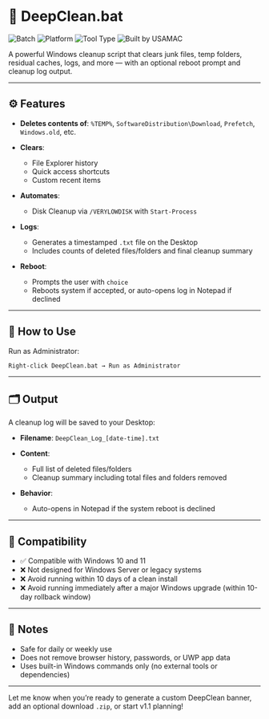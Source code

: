 # 🧹 DeepClean.bat

![Batch](https://img.shields.io/badge/language-Batchfile-blue)
![Platform](https://img.shields.io/badge/platform-Windows-lightgrey)
![Tool Type](https://img.shields.io/badge/type-System%20Cleaner-green)
![Built by USAMAC](https://img.shields.io/badge/Built%20by-USAMAC-black)

A powerful Windows cleanup script that clears junk files, temp folders, residual caches, logs, and more — with an optional reboot prompt and cleanup log output.

---

## ⚙️ Features

* **Deletes contents of**:
  `%TEMP%`, `SoftwareDistribution\Download`, `Prefetch`, `Windows.old`, etc.

* **Clears**:

  * File Explorer history
  * Quick access shortcuts
  * Custom recent items

* **Automates**:

  * Disk Cleanup via `/VERYLOWDISK` with `Start-Process`

* **Logs**:

  * Generates a timestamped `.txt` file on the Desktop
  * Includes counts of deleted files/folders and final cleanup summary

* **Reboot**:

  * Prompts the user with `choice`
  * Reboots system if accepted, or auto-opens log in Notepad if declined

---

## 🏃 How to Use

Run as Administrator:

```cmd
Right-click DeepClean.bat → Run as Administrator
```

---

## 🗂️ Output

A cleanup log will be saved to your Desktop:

* **Filename**: `DeepClean_Log_[date-time].txt`
* **Content**:

  * Full list of deleted files/folders
  * Cleanup summary including total files and folders removed
* **Behavior**:

  * Auto-opens in Notepad if the system reboot is declined

---

## 🧩 Compatibility

* ✅ Compatible with Windows 10 and 11
* ❌ Not designed for Windows Server or legacy systems
* ❌ Avoid running within 10 days of a clean install
* ❌ Avoid running immediately after a major Windows upgrade (within 10-day rollback window)

---

## 📌 Notes

* Safe for daily or weekly use
* Does not remove browser history, passwords, or UWP app data
* Uses built-in Windows commands only (no external tools or dependencies)

---

Let me know when you’re ready to generate a custom DeepClean banner, add an optional download `.zip`, or start v1.1 planning!
